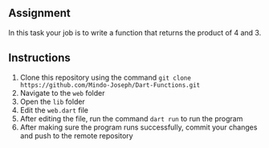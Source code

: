 ## Assignment
In this task your job is to write a function that returns the product of 4 and 3.

## Instructions
1. Clone this repository using the command `git clone https://github.com/Mindo-Joseph/Dart-Functions.git`
2. Navigate to the `web` folder
3. Open the `lib` folder
4. Edit the `web.dart` file
5. After editing the file, run the command `dart run` to run the program
6. After making sure the program runs successfully, commit your changes and push to the remote repository

